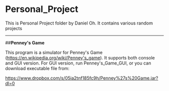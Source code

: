# Personal_Project
This is Personal Project folder by Daniel Oh.
It contains various random projects

---
##__Penney's Game__


This program is a simulator for Penney's Game (https://en.wikipedia.org/wiki/Penney's_game).
It supports both console and GUI version. For GUI version, run Penney's_Game_GUI, or you can download executable file from:


https://www.dropbox.com/s/05ia2tnf185fc9h/Penney%27s%20Game.jar?dl=0
